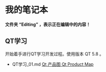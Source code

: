 # 我的笔记本

**文件夹 “Editing” ，表示正在编辑中的内容！**

## QT学习

开始着手进行QT学习开发过程。使用版本 QT 5.8 。

- QT学习_01.md
[Qt 产品图 Qt Product Map](https://www.qt.io/qt-product-map)